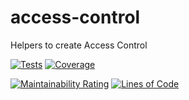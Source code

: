 # access-control
Helpers to create Access Control

[![Tests](https://github.com/flecomte/access-control/actions/workflows/tests.yml/badge.svg)](https://github.com/flecomte/access-control/actions/workflows/tests.yml)
[![Coverage](https://sonarcloud.io/api/project_badges/measure?project=flecomte_access-control&metric=coverage)](https://sonarcloud.io/dashboard?id=flecomte_access-control)

[![Maintainability Rating](https://sonarcloud.io/api/project_badges/measure?project=flecomte_access-control&metric=sqale_rating)](https://sonarcloud.io/dashboard?id=flecomte_access-control)
[![Lines of Code](https://sonarcloud.io/api/project_badges/measure?project=flecomte_access-control&metric=ncloc)](https://sonarcloud.io/dashboard?id=flecomte_access-control)
